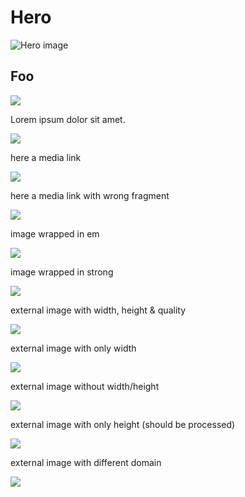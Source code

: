 # Hero

![Hero image](https://hlx.blob.core.windows.net/external/a22b1a53edf9b324465d14b2efca169a25d564a0#image.png)

## Foo

![](https://hlx.blob.core.windows.net/external/ba025e72d401d61d991debe0a2128048fabe0a4f#image.png?width=800\&height=600)

Lorem ipsum dolor sit amet.

![](https://hlx.blob.core.windows.net/external/67af739484f3d60dc64e306ccbf9b90a6d63a24c#image.png)

here a media link

![](https://main--pages--adobe.hlx.live/media_ba025e72d401d61d991debe0a2128048fabe0a4f.png#width=800\&height=600)

here a media link with wrong fragment

![](https://main--pages--adobe.hlx.live/media_ba025e72d401d61d991debe0a2128048fabe0a4f.png#width=800\&width=600)

image wrapped in em

_![](https://main--pages--adobe.hlx.live/media_ba025e72d401d61d991debe0a2128048fabe0a4f.png)_

image wrapped in strong

**![](https://main--pages--adobe.hlx.live/media_ba025e72d401d61d991debe0a2128048fabe0a4f.png)**

external image with width, height & quality

![](https://delivery-p12345-e67890.adobeaemcloud.com/adobe/assets/urn:aaid:aem:11112222-1111-2222-1111-222211112222/as/name.avif?assetname=name.jpg&width=800&height=600&quality=80)

external image with only width

![](https://delivery-p12345-e67890.adobeaemcloud.com/adobe/assets/urn:aaid:aem:22223333-2222-3333-2222-333322223333/as/hero.avif?assetname=hero.jpg&width=1200)

external image without width/height

![](https://delivery-p12345-e67890.adobeaemcloud.com/adobe/assets/urn:aaid:aem:33334444-3333-4444-3333-444433334444/as/banner.avif?assetname=banner.jpg)


external image with only height (should be processed)

![](https://delivery-p12345-e67890.adobeaemcloud.com/adobe/assets/urn:aaid:aem:66667777-6666-7777-6666-777766667777/as/height-only.avif?assetname=height-only.jpg&height=400)

external image with different domain

![](https://example.com/images/test.jpg?width=300&height=200&quality=75)

